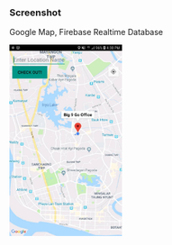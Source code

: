 ### Screenshot

Google Map, Firebase Realtime Database

<img src="https://github.com/zaw-moe-htike/CheckOut-Example/blob/master/screenshots/69813938_965712913783447_6153873401346785280_n.jpg" height="340" width="200">